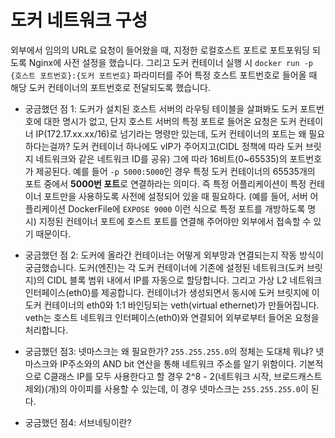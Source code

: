 # 도커 네트워크 구성
외부에서 임의의 URL로 요청이 들어왔을 때, 지정한 로컬호스트 포트로 포트포워딩 되도록 Nginx에 사전 설정을 했습니다. 그리고 도커 컨테이너 실행 시 `docker run -p {호스트 포트번호}:{도커 포트번호}` 파라미터를 주어 특정 호스트 포트번호로 들어올 때 해당 도커 컨테이너의 포트번호로 전달되도록 했습니다.

- 궁금했던 점 1: 도커가 설치된 호스트 서버의 라우팅 테이블을 살펴봐도 도커 포트번호에 대한 명시가 없고, 단지 호스트 서버의 특정 포트로 들어온 요청은 도커 컨테이너 IP(172.17.xx.xx/16)로 넘기라는 명령만 있는데, 도커 컨테이너의 포트는 왜 필요하다는걸까? 도커 컨테이너 하나에도 vIP가 주어지고(CIDL 정책에 따라 도커 브릿지 네트워크와 같은 네트워크 ID를 공유) 그에 따라 16비트(0~65535)의 포트번호가 제공된다. 예를 들어 `-p 5000:5000`인 경우 특정 도커 컨테이너의 65535개의 포트 중에서 **5000번 포트**로 연결하라는 의미다. 즉 특정 어플리케이션이 특정 컨테이너 포트만을 사용하도록 사전에 설정되어 있을 때 필요하다. (예를 들어, 서버 어플리케이션 DockerFile에 `EXPOSE 9000` 이런 식으로 특정 포트를 개방하도록 명시) 지정된 컨테이너 포트에 호스트 포트를 연결해 주어야만 외부에서 접속할 수 있기 때문이다. 

- 궁금했던 점 2: 도커에 올라간 컨테이너는 어떻게 외부망과 연결되는지 작동 방식이 궁금했습니다. 도커(엔진)는 각 도커 컨테이너에 기존에 설정된 네트워크(도커 브릿지)의 CIDL 블록 범위 내에서 IP를 자동으로 할당합니다. 그리고 가상 L2 네트워크 인터페이스(eth0)를 제공합니다. 컨테이너가 생성되면서 동시에 도커 브릿지에 이 도커 컨테이너의 eth0와 1:1 바인딩되는 veth(virtual ethernet)가 만들어집니다. veth는 호스트 네트워크 인터페이스(eth0)와 연결되어 외부로부터 들어온 요청을 처리합니다.

- 궁금했던 점3: 넷마스크는 왜 필요한가? `255.255.255.0`의 정체는 도대체 뭐냐? 넷마스크와 IP주소와의 AND bit 연산을 통해 네트워크 주소를 알기 위함이다. 기본적으로 C클래스 IP를 모두 사용한다고 할 경우 2^8 - 2(네트워크 시작, 브로드캐스트 제외)(개)의 아이피를 사용할 수 있는데, 이 경우 넷마스크는 `255.255.255.0`이 된다. 

- 궁금했던 점4: 서브네팅이란?


